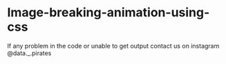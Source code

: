 # Image-breaking-animation-using-css
If any problem in the code or unable to get output contact us on instagram @data._.pirates
